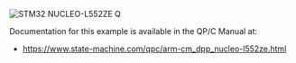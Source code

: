 ![STM32 NUCLEO-L552ZE Q](../../../doxygen/images/bd_NUCLEO-L552ZE.jpg)

Documentation for this example is available in the QP/C Manual at:

- https://www.state-machine.com/qpc/arm-cm_dpp_nucleo-l552ze.html
